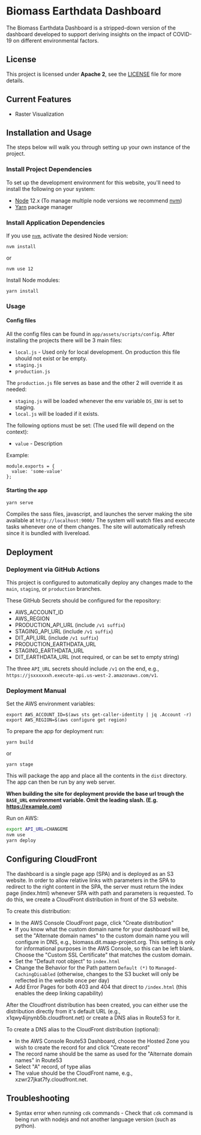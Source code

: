 # Biomass Earthdata Dashboard

The Biomass Earthdata Dashboard is a stripped-down version of the dashboard developed to support deriving insights on the impact of COVID-19 on different environmental factors. 

## License
This project is licensed under **Apache 2**, see the [LICENSE](LICENSE) file for more details.

## Current Features

* Raster Visualization

## Installation and Usage

The steps below will walk you through setting up your own instance of the project.

### Install Project Dependencies

To set up the development environment for this website, you'll need to install the following on your system:

- [Node](http://nodejs.org/) 12.x (To manage multiple node versions we recommend [nvm](https://github.com/creationix/nvm))
- [Yarn](https://yarnpkg.com/) package manager

### Install Application Dependencies

If you use [`nvm`](https://github.com/creationix/nvm), activate the desired Node version:

```
nvm install
```

or

```
nvm use 12
```

Install Node modules:

```
yarn install
```

### Usage

#### Config files

All the config files can be found in `app/assets/scripts/config`.
After installing the projects there will be 3 main files:
  - `local.js` - Used only for local development. On production this file should not exist or be empty.
  - `staging.js`
  - `production.js`

The `production.js` file serves as base and the other 2 will override it as needed:
  - `staging.js` will be loaded whenever the env variable `DS_ENV` is set to staging.
  - `local.js` will be loaded if it exists.

The following options must be set: (The used file will depend on the context):
  - `value` - Description

Example:
```
module.exports = {
  value: 'some-value'
};
```

#### Starting the app

```
yarn serve
```
Compiles the sass files, javascript, and launches the server making the site available at `http://localhost:9000/`
The system will watch files and execute tasks whenever one of them changes.
The site will automatically refresh since it is bundled with livereload.

## Deployment 

### Deployment via GitHub Actions

This project is configured to automatically deploy any changes made to the `main`, `staging`, or
`production` branches.

These GitHub Secrets should be configured for the repository:

- AWS_ACCOUNT_ID
- AWS_REGION
- PRODUCTION_API_URL (include `/v1 suffix`)
- STAGING_API_URL (include `/v1 suffix`)
- DIT_API_URL (include `/v1 suffix`)
- PRODUCTION_EARTHDATA_URL
- STAGING_EARTHDATA_URL
- DIT_EARTHDATA_URL (not required, or can be set to empty string)

The three `API_URL` secrets should include `/v1` on the end, e.g., `https://jsxxxxxxh.execute-api.us-west-2.amazonaws.com/v1`.

### Deployment Manual
Set the AWS environment variables:
```
export AWS_ACCOUNT_ID=$(aws sts get-caller-identity | jq .Account -r)
export AWS_REGION=$(aws configure get region)
```
To prepare the app for deployment run:

```
yarn build
```
or
```
yarn stage
```

This will package the app and place all the contents in the `dist` directory.
The app can then be run by any web server.

**When building the site for deployment provide the base url trough the `BASE_URL` environment variable. Omit the leading slash. (E.g. https://example.com)**

Run on AWS:

```bash
export API_URL=CHANGEME
nvm use
yarn deploy
```

## Configuring CloudFront

The dashboard is a single page app (SPA) and is deployed as an S3 website. In order to allow relative links with parameters in the SPA to redirect to the right content in the SPA, the server must return the index page (index.html) whenever SPA with path and parameters is requested. To do this, we create a CloudFront distribution in front of the S3 website. 

To create this distribution:

- In the AWS Console CloudFront page, click "Create distribution"
- If you know what the custom domain name for your dashboard will be, set the "Alternate domain names" to the custom domain name you will configure in DNS, e.g., biomass.dit.maap-project.org. This setting is only for informational purposes in the AWS Console, so this can be left blank. Choose the "Custom SSL Certificate" that matches the custom domain.
- Set the "Default root object" to `index.html`
- Change the Behavior for the Path pattern `Default (*)` to `Managed-CachingDisabled` (otherwise, changes to the S3 bucket will only be reflected in the website once per day)
- Add Error Pages for both 403 and 404 that direct to `/index.html` (this enables the deep linking capability)

After the Cloudfront distribution has been created, you can either use the distribution directly from it's default URL (e.g., x1qwy4ijnynb5b.cloudfront.net) or create a DNS alias in Route53 for it. 

To create a DNS alias to the CloudFront distribution (optional):

- In the AWS Console Route53 Dashboard, choose the Hosted Zone you wish to create the record for and click "Create record"
- The record name should be the same as used for the "Alternate domain names" in Route53
- Select "A" record, of type alias
- The value should be the CloudFront name, e.g., xzwr27jkat7fy.cloudfront.net.

## Troubleshooting

* Syntax error when running `cdk` commands - Check that `cdk` command is being run with nodejs and not another language version (such as python).
